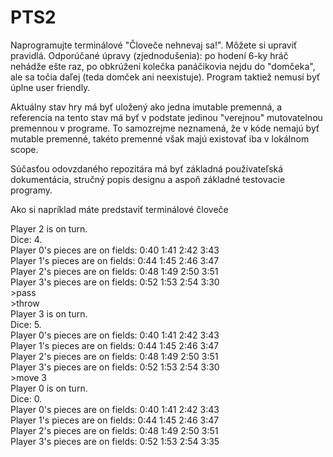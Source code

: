 # PTS2

Naprogramujte terminálové "Človeče nehnevaj sa!". Môžete si upraviť pravidlá. Odporúčané úpravy (zjednodušenia): po
hodení 6-ky hráč nehádže ešte raz, po obkrúžení kolečka panáčikovia nejdu do "domčeka", ale sa točia daľej (teda domček
ani neexistuje). Program taktiež nemusí byť úplne user friendly.

Aktuálny stav hry má byť uložený ako jedna imutable premenná, a referencia na tento stav má byť v podstate jedinou
"verejnou" mutovatelnou premennou v programe. To samozrejme neznamená, že v kóde nemajú byť mutable premenné, takéto
premenné však majú existovať iba v lokálnom scope.

Súčasťou odovzdaného repozitára má byť základná používateľská dokumentácia, stručný popis designu a aspoň základné
testovacie programy.

Ako si napríklad máte predstaviť terminálové človeče

Player 2 is on turn.  
Dice: 4.  
Player 0's pieces are on fields: 0:40 1:41 2:42 3:43  
Player 1's pieces are on fields: 0:44 1:45 2:46 3:47  
Player 2's pieces are on fields: 0:48 1:49 2:50 3:51  
Player 3's pieces are on fields: 0:52 1:53 2:54 3:30  
\>pass  
\>throw  
Player 3 is on turn.  
Dice: 5.  
Player 0's pieces are on fields: 0:40 1:41 2:42 3:43  
Player 1's pieces are on fields: 0:44 1:45 2:46 3:47  
Player 2's pieces are on fields: 0:48 1:49 2:50 3:51  
Player 3's pieces are on fields: 0:52 1:53 2:54 3:30  
\>move 3  
Player 0 is on turn.  
Dice: 0.  
Player 0's pieces are on fields: 0:40 1:41 2:42 3:43  
Player 1's pieces are on fields: 0:44 1:45 2:46 3:47  
Player 2's pieces are on fields: 0:48 1:49 2:50 3:51  
Player 3's pieces are on fields: 0:52 1:53 2:54 3:35  
